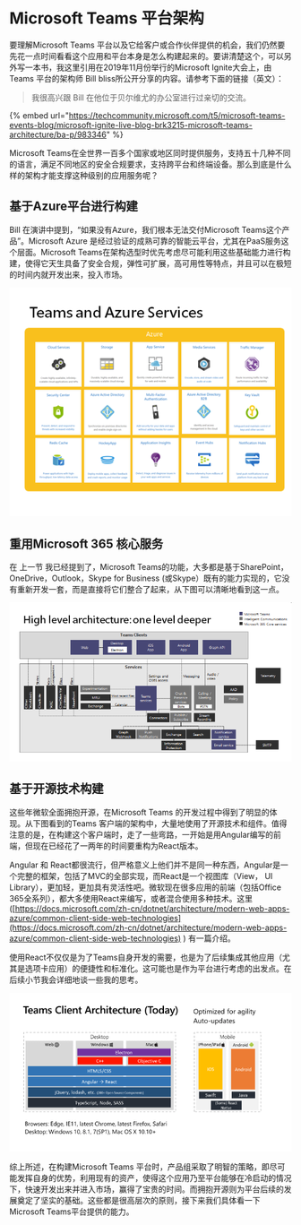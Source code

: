 # Microsoft Teams 平台架构

要理解Microsoft Teams 平台以及它给客户或合作伙伴提供的机会，我们仍然要先花一点时间看看这个应用和平台本身是怎么构建起来的。要讲清楚这个，可以另外写一本书，我这里引用在2019年11月份举行的Microsoft Ignite大会上，由 Teams 平台的架构师 Bill bliss所公开分享的内容。请参考下面的链接（英文）：

> 我很高兴跟 Bill 在他位于贝尔维尤的办公室进行过亲切的交流。

{% embed url="https://techcommunity.microsoft.com/t5/microsoft-teams-events-blog/microsoft-ignite-live-blog-brk3215-microsoft-teams-architecture/ba-p/983346" %}

Microsoft Teams在全世界一百多个国家或地区同时提供服务，支持五十几种不同的语言，满足不同地区的安全合规要求，支持跨平台和终端设备。那么到底是什么样的架构才能支撑这种级别的应用服务呢？

## 基于Azure平台进行构建

Bill 在演讲中提到，“如果没有Azure，我们根本无法交付Microsoft Teams这个产品”。Microsoft Azure 是经过验证的成熟可靠的智能云平台，尤其在PaaS服务这个层面。Microsoft Teams在架构选型时优先考虑尽可能利用这些基础能力进行构建，使得它天生具备了安全合规，弹性可扩展，高可用性等特点，并且可以在极短的时间内就开发出来，投入市场。

![](../.gitbook/assets/tu-pian-.png)

## 重用Microsoft 365 核心服务

在 上一节 我已经提到了，Microsoft Teams的功能，大多都是基于SharePoint，OneDrive，Outlook，Skype for Business \(或Skype）既有的能力实现的，它没有重新开发一套，而是直接将它们整合了起来，从下图可以清晰地看到这一点。

![](../.gitbook/assets/tu-pian-%20%283%29.png)

## 基于开源技术构建

这些年微软全面拥抱开源，在Microsoft Teams 的开发过程中得到了明显的体现。从下图看到的Teams 客户端的架构中，大量地使用了开源技术和组件。值得注意的是，在构建这个客户端时，走了一些弯路，一开始是用Angular编写的前端，但现在已经花了一两年的时间要重构为React版本。

Angular 和 React都很流行，但严格意义上他们并不是同一种东西，Angular是一个完整的框架，包括了MVC的全部实现，而React是一个视图库（View， UI Library），更加轻，更加具有灵活性吧。微软现在很多应用的前端（包括Office 365全系列），都大多使用React来编写，或者混合使用多种技术。这里 \([https://docs.microsoft.com/zh-cn/dotnet/architecture/modern-web-apps-azure/common-client-side-web-technologies](https://docs.microsoft.com/zh-cn/dotnet/architecture/modern-web-apps-azure/common-client-side-web-technologies) \) 有一篇介绍。

使用React不仅仅是为了Teams自身开发的需要，也是为了后续集成其他应用（尤其是选项卡应用）的便捷性和标准化。这可能也是作为平台进行考虑的出发点。在后续小节我会详细地谈一些我的思考。

![](../.gitbook/assets/tu-pian-%20%285%29.png)

综上所述，在构建Microsoft Teams 平台时，产品组采取了明智的策略，即尽可能发挥自身的优势，利用现有的资产，使得这个应用乃至平台能够在冷启动的情况下，快速开发出来并进入市场，赢得了宝贵的时间。而拥抱开源则为平台后续的发展奠定了坚实的基础。这些都是很高层次的原则，接下来我们具体看一下Microsoft Teams平台提供的能力。




